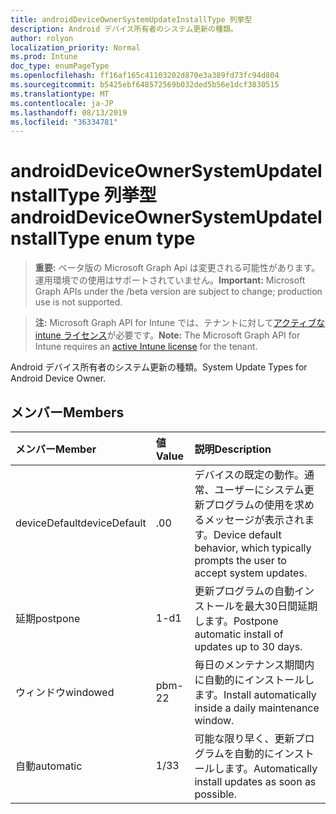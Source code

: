 ```yaml
---
title: androidDeviceOwnerSystemUpdateInstallType 列挙型
description: Android デバイス所有者のシステム更新の種類。
author: rolyon
localization_priority: Normal
ms.prod: Intune
doc_type: enumPageType
ms.openlocfilehash: ff16af165c41103202d870e3a389fd73fc94d804
ms.sourcegitcommit: b5425ebf648572569b032ded5b56e1dcf3830515
ms.translationtype: MT
ms.contentlocale: ja-JP
ms.lasthandoff: 08/13/2019
ms.locfileid: "36334781"
---
```

# <a name="androiddeviceownersystemupdateinstalltype-enum-type"></a><span data-ttu-id="c1f5f-103">androidDeviceOwnerSystemUpdateInstallType 列挙型</span><span class="sxs-lookup"><span data-stu-id="c1f5f-103">androidDeviceOwnerSystemUpdateInstallType enum type</span></span>

> <span data-ttu-id="c1f5f-104">**重要:** ベータ版の Microsoft Graph Api は変更される可能性があります。運用環境での使用はサポートされていません。</span><span class="sxs-lookup"><span data-stu-id="c1f5f-104">**Important:** Microsoft Graph APIs under the /beta version are subject to change; production use is not supported.</span></span>

> <span data-ttu-id="c1f5f-105">**注:** Microsoft Graph API for Intune では、テナントに対して[アクティブな intune ライセンス](https://go.microsoft.com/fwlink/?linkid=839381)が必要です。</span><span class="sxs-lookup"><span data-stu-id="c1f5f-105">**Note:** The Microsoft Graph API for Intune requires an [active Intune license](https://go.microsoft.com/fwlink/?linkid=839381) for the tenant.</span></span>

<span data-ttu-id="c1f5f-106">Android デバイス所有者のシステム更新の種類。</span><span class="sxs-lookup"><span data-stu-id="c1f5f-106">System Update Types for Android Device Owner.</span></span>

## <a name="members"></a><span data-ttu-id="c1f5f-107">メンバー</span><span class="sxs-lookup"><span data-stu-id="c1f5f-107">Members</span></span>
|<span data-ttu-id="c1f5f-108">メンバー</span><span class="sxs-lookup"><span data-stu-id="c1f5f-108">Member</span></span>|<span data-ttu-id="c1f5f-109">値</span><span class="sxs-lookup"><span data-stu-id="c1f5f-109">Value</span></span>|<span data-ttu-id="c1f5f-110">説明</span><span class="sxs-lookup"><span data-stu-id="c1f5f-110">Description</span></span>|
|:---|:---|:---|
|<span data-ttu-id="c1f5f-111">deviceDefault</span><span class="sxs-lookup"><span data-stu-id="c1f5f-111">deviceDefault</span></span>|<span data-ttu-id="c1f5f-112">.0</span><span class="sxs-lookup"><span data-stu-id="c1f5f-112">0</span></span>|<span data-ttu-id="c1f5f-113">デバイスの既定の動作。通常、ユーザーにシステム更新プログラムの使用を求めるメッセージが表示されます。</span><span class="sxs-lookup"><span data-stu-id="c1f5f-113">Device default behavior, which typically prompts the user to accept system updates.</span></span>|
|<span data-ttu-id="c1f5f-114">延期</span><span class="sxs-lookup"><span data-stu-id="c1f5f-114">postpone</span></span>|<span data-ttu-id="c1f5f-115">1-d</span><span class="sxs-lookup"><span data-stu-id="c1f5f-115">1</span></span>|<span data-ttu-id="c1f5f-116">更新プログラムの自動インストールを最大30日間延期します。</span><span class="sxs-lookup"><span data-stu-id="c1f5f-116">Postpone automatic install of updates up to 30 days.</span></span>|
|<span data-ttu-id="c1f5f-117">ウィンドウ</span><span class="sxs-lookup"><span data-stu-id="c1f5f-117">windowed</span></span>|<span data-ttu-id="c1f5f-118">pbm-2</span><span class="sxs-lookup"><span data-stu-id="c1f5f-118">2</span></span>|<span data-ttu-id="c1f5f-119">毎日のメンテナンス期間内に自動的にインストールします。</span><span class="sxs-lookup"><span data-stu-id="c1f5f-119">Install automatically inside a daily maintenance window.</span></span>|
|<span data-ttu-id="c1f5f-120">自動</span><span class="sxs-lookup"><span data-stu-id="c1f5f-120">automatic</span></span>|<span data-ttu-id="c1f5f-121">1/3</span><span class="sxs-lookup"><span data-stu-id="c1f5f-121">3</span></span>|<span data-ttu-id="c1f5f-122">可能な限り早く、更新プログラムを自動的にインストールします。</span><span class="sxs-lookup"><span data-stu-id="c1f5f-122">Automatically install updates as soon as possible.</span></span>|




